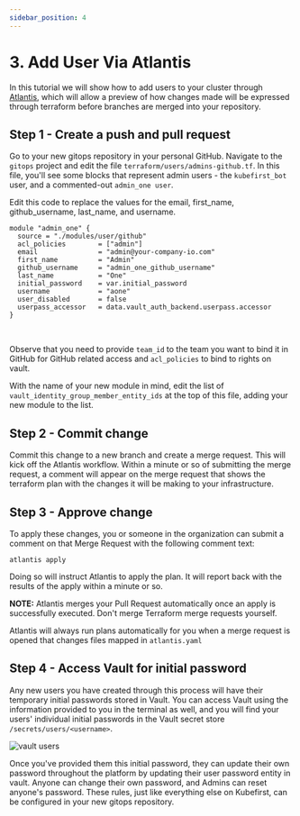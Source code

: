 ```yaml
---
sidebar_position: 4
---
```


# 3. Add User Via Atlantis

In this tutorial we will show how to add users to your cluster through <a href="https://www.runatlantis.io/">Atlantis</a>, which will allow a preview of how changes made will be expressed through terraform before branches are merged into your repository.

## Step 1 - Create a push and pull request

Go to your new gitops repository in your personal GitHub. Navigate to the ```gitops``` project and edit the file ```terraform/users/admins-github.tf```.
In this file, you'll see some blocks that represent admin users - the ```kubefirst_bot``` user, and a commented-out ```admin_one user```.

Edit this code to replace the values for the email, first_name, github_username, last_name, and username.

```
module "admin_one" {
  source = "./modules/user/github"
  acl_policies        = ["admin"]
  email               = "admin@your-company-io.com"
  first_name          = "Admin"
  github_username     = "admin_one_github_username"
  last_name           = "One"
  initial_password    = var.initial_password
  username            = "aone"
  user_disabled       = false
  userpass_accessor   = data.vault_auth_backend.userpass.accessor
}
```

 <br/>

Observe that you need to provide ```team_id``` to the team you want to bind it in GitHub for GitHub related access and ```acl_policies``` to bind to rights on vault.

With the name of your new module in mind, edit the list of ```vault_identity_group_member_entity_ids``` at the top of this file, adding your new module to the list.

## Step 2 - Commit change

Commit this change to a new branch and create a merge request. This will kick off the Atlantis workflow. Within a minute or so of submitting the merge request, a comment will appear on the merge request that shows the terraform plan with the changes it will be making to your infrastructure.

## Step 3 - Approve change

To apply these changes, you or someone in the organization can submit a comment on that Merge Request with the following comment text:

```
atlantis apply
```

Doing so will instruct Atlantis to apply the plan. It will report back with the results of the apply within a minute or so.

**NOTE:** Atlantis merges your Pull Request automatically once an apply is successfully executed. Don't merge Terraform merge requests yourself.

Atlantis will always run plans automatically for you when a merge request is opened that changes files mapped in ```atlantis.yaml```

## Step 4 - Access Vault for initial password

Any new users you have created through this process will have their temporary initial passwords stored in Vault. You can access Vault using the information provided to you in the terminal as well, and you will find your users' individual initial passwords in the Vault secret store ```/secrets/users/<username>```.


![vault users](/img/vault-users.png)

Once you've provided them this initial password, they can update their own password throughout the platform by updating their user password entity in vault. Anyone can change their own password, and Admins can reset anyone's password. These rules, just like everything else on Kubefirst, can be configured in your new gitops repository.
